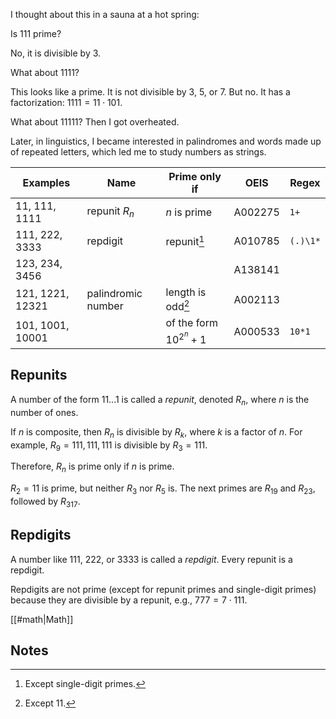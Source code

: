 I thought about this in a sauna at a hot spring:

Is 111 prime?

No, it is divisible by 3.

What about 1111?

This looks like a prime. It is not divisible by 3, 5, or 7. But no. It has a factorization: $1111 = 11 \cdot 101$.

What about 11111? Then I got overheated.

Later, in linguistics, I became interested in palindromes and words made up of repeated letters, which led me to study numbers as strings.

| Examples         | Name               | Prime only if              | OEIS    | Regex    |
|------------------|--------------------|----------------------------|---------|----------|
| 11, 111, 1111    | repunit $R_n$      | $n$ is prime               | A002275 | `1+`     |
| 111, 222, 3333   | repdigit           | repunit[^1]                | A010785 | `(.)\1*` |
| 123, 234, 3456   |                    |                            | A138141 |          |
| 121, 1221, 12321 | palindromic number | length is odd[^2]          | A002113 |          |
| 101, 1001, 10001 |                    | of the form $10^{2^n} + 1$ | A000533 | `10*1`   |

## Repunits

A number of the form $11...1$ is called a <dfn>repunit</dfn>, denoted $R_n$, where $n$ is the number of ones.

If $n$ is composite, then $R_n$ is divisible by $R_k$, where $k$ is a factor of $n$. For example, $R_9 = 111,111,111$ is divisible by $R_3 = 111$.

Therefore, $R_n$ is prime only if $n$ is prime.

$R_2 = 11$ is prime, but neither $R_3$ nor $R_5$ is. The next primes are $R_{19}$ and $R_{23}$, followed by $R_{317}$.

## Repdigits

A number like 111, 222, or 3333 is called a <dfn>repdigit</dfn>. Every repunit is a repdigit.

Repdigits are not prime (except for repunit primes and single-digit primes) because they are divisible by a repunit, e.g., $777 = 7 \cdot 111$.

[[#math|Math]]

## Notes

[^1]: Except single-digit primes.

[^2]: Except 11.
